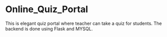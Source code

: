 # Online_Quiz_Portal
This is elegant quiz portal where teacher can take a quiz for students. The backend is done using Flask and MYSQL.
